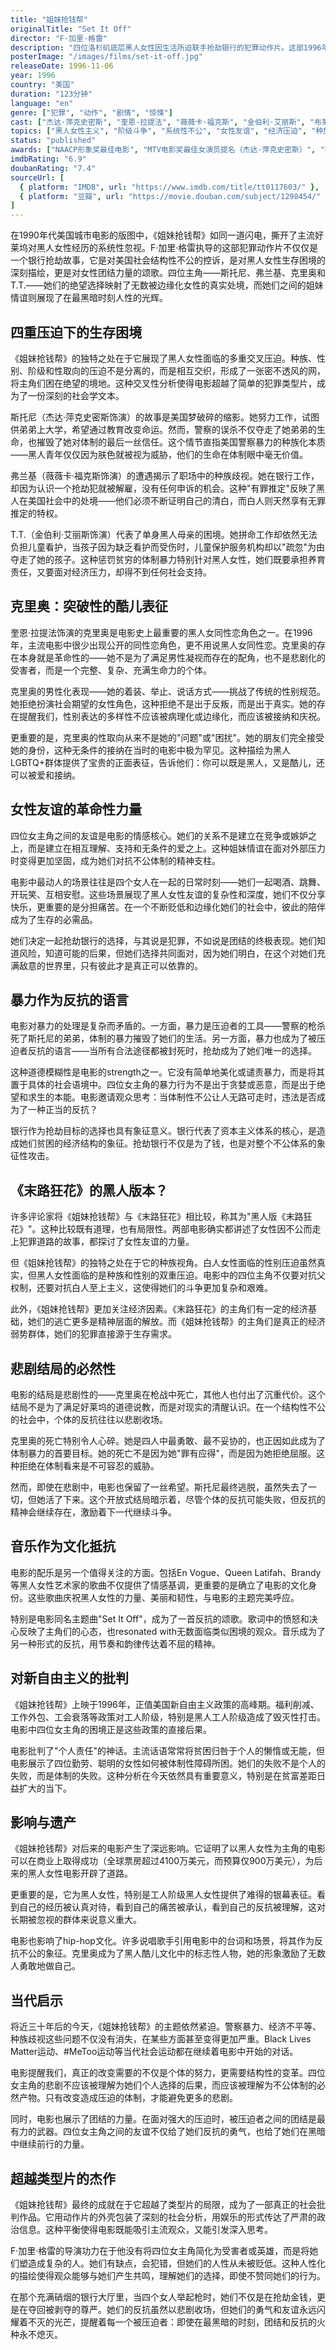 ```yaml
---
title: "姐妹抢钱帮"
originalTitle: "Set It Off"
director: "F·加里·格雷"
description: "四位洛杉矶底层黑人女性因生活所迫联手抢劫银行的犯罪动作片。这部1996年的经典作品深刻展现了种族、阶级、性别的三重压迫，以及女性友谊在绝境中的力量，成为黑人女性主义电影的里程碑。"
posterImage: "/images/films/set-it-off.jpg"
releaseDate: 1996-11-06
year: 1996
country: "美国"
duration: "123分钟"
language: "en"
genre: ["犯罪", "动作", "剧情", "惊悚"]
cast: ["杰达·萍克史密斯", "奎恩·拉提法", "薇薇卡·福克斯", "金伯利·艾丽斯", "布莱尔·安德伍德"]
topics: ["黑人女性主义", "阶级斗争", "系统性不公", "女性友谊", "经济压迫", "种族歧视", "酷儿表征", "生存主义"]
status: "published"
awards: ["NAACP形象奖最佳电影", "MTV电影奖最佳女演员提名（杰达·萍克史密斯）", "独立精神奖最佳新人表演（金伯利·艾丽斯）"]
imdbRating: "6.9"
doubanRating: "7.4"
sourceUrl: [
  { platform: "IMDB", url: "https://www.imdb.com/title/tt0117603/" },
  { platform: "豆瓣", url: "https://movie.douban.com/subject/1298454/" }
]
---
```


在1990年代美国城市电影的版图中，《姐妹抢钱帮》如同一道闪电，撕开了主流好莱坞对黑人女性经历的系统性忽视。F·加里·格雷执导的这部犯罪动作片不仅仅是一个银行抢劫故事，它是对美国社会结构性不公的控诉，是对黑人女性生存困境的深刻描绘，更是对女性团结力量的颂歌。四位主角——斯托尼、弗兰基、克里奥和T.T.——她们的绝望选择映射了无数被边缘化女性的真实处境，而她们之间的姐妹情谊则展现了在最黑暗时刻人性的光辉。

## 四重压迫下的生存困境

《姐妹抢钱帮》的独特之处在于它展现了黑人女性面临的多重交叉压迫。种族、性别、阶级和性取向的压迫不是分离的，而是相互交织，形成了一张密不透风的网，将主角们困在绝望的境地。这种交叉性分析使得电影超越了简单的犯罪类型片，成为了一份深刻的社会学文本。

斯托尼（杰达·萍克史密斯饰演）的故事是美国梦破碎的缩影。她努力工作，试图供弟弟上大学，希望通过教育改变命运。然而，警察的误杀不仅夺走了她弟弟的生命，也摧毁了她对体制的最后一丝信任。这个情节直指美国警察暴力的种族化本质——黑人青年仅仅因为肤色就被视为威胁，他们的生命在体制眼中毫无价值。

弗兰基（薇薇卡·福克斯饰演）的遭遇揭示了职场中的种族歧视。她在银行工作，却因为认识一个抢劫犯就被解雇，没有任何申诉的机会。这种"有罪推定"反映了黑人在美国社会中的处境——他们必须不断证明自己的清白，而白人则天然享有无罪推定的特权。

T.T.（金伯利·艾丽斯饰演）代表了单身黑人母亲的困境。她拼命工作却依然无法负担儿童看护，当孩子因为缺乏看护而受伤时，儿童保护服务机构却以"疏忽"为由夺走了她的孩子。这种惩罚贫穷的体制暴力特别针对黑人女性，她们既要承担养育责任，又要面对经济压力，却得不到任何社会支持。

## 克里奥：突破性的酷儿表征

奎恩·拉提法饰演的克里奥是电影史上最重要的黑人女同性恋角色之一。在1996年，主流电影中很少出现公开的同性恋角色，更不用说黑人女同性恋。克里奥的存在本身就是革命性的——她不是为了满足男性凝视而存在的配角，也不是悲剧化的受害者，而是一个完整、复杂、充满生命力的个体。

克里奥的男性化表现——她的着装、举止、说话方式——挑战了传统的性别规范。她拒绝扮演社会期望的女性角色，这种拒绝不是出于反叛，而是出于真实。她的存在提醒我们，性别表达的多样性不应该被病理化或边缘化，而应该被接纳和庆祝。

更重要的是，克里奥的性取向从来不是她的"问题"或"困扰"。她的朋友们完全接受她的身份，这种无条件的接纳在当时的电影中极为罕见。这种描绘为黑人LGBTQ+群体提供了宝贵的正面表征，告诉他们：你可以既是黑人，又是酷儿，还可以被爱和接纳。

## 女性友谊的革命性力量

四位女主角之间的友谊是电影的情感核心。她们的关系不是建立在竞争或嫉妒之上，而是建立在相互理解、支持和无条件的爱之上。这种姐妹情谊在面对外部压力时变得更加坚固，成为她们对抗不公体制的精神支柱。

电影中最动人的场景往往是四个女人在一起的日常时刻——她们一起喝酒、跳舞、开玩笑、互相安慰。这些场景展现了黑人女性友谊的复杂性和深度，她们不仅分享快乐，更重要的是分担痛苦。在一个不断贬低和边缘化她们的社会中，彼此的陪伴成为了生存的必需品。

她们决定一起抢劫银行的选择，与其说是犯罪，不如说是团结的终极表现。她们知道风险，知道可能的后果，但她们选择共同面对，因为她们明白，在这个对她们充满敌意的世界里，只有彼此才是真正可以依靠的。

## 暴力作为反抗的语言

电影对暴力的处理是复杂而矛盾的。一方面，暴力是压迫者的工具——警察的枪杀死了斯托尼的弟弟，体制的暴力摧毁了她们的生活。另一方面，暴力也成为了被压迫者反抗的语言——当所有合法途径都被封死时，抢劫成为了她们唯一的选择。

这种道德模糊性是电影的strength之一。它没有简单地美化或谴责暴力，而是将其置于具体的社会语境中。四位女主角的暴力行为不是出于贪婪或恶意，而是出于绝望和求生的本能。电影邀请观众思考：当体制性不公让人无路可走时，违法是否成为了一种正当的反抗？

银行作为抢劫目标的选择也具有象征意义。银行代表了资本主义体系的核心，是造成她们贫困的经济结构的象征。抢劫银行不仅是为了钱，也是对整个不公体系的象征性攻击。

## 《末路狂花》的黑人版本？

许多评论家将《姐妹抢钱帮》与《末路狂花》相比较，称其为"黑人版《末路狂花》"。这种比较既有道理，也有局限性。两部电影确实都讲述了女性因不公而走上犯罪道路的故事，都探讨了女性友谊的力量。

但《姐妹抢钱帮》的独特之处在于它的种族视角。白人女性面临的性别压迫虽然真实，但黑人女性面临的是种族和性别的双重压迫。电影中的四位主角不仅要对抗父权制，还要对抗白人至上主义，这使得她们的斗争更加复杂和艰难。

此外，《姐妹抢钱帮》更加关注经济因素。《末路狂花》的主角们有一定的经济基础，她们的逃亡更多是精神层面的解放。而《姐妹抢钱帮》的主角们是真正的经济弱势群体，她们的犯罪直接源于生存需求。

## 悲剧结局的必然性

电影的结局是悲剧性的——克里奥在枪战中死亡，其他人也付出了沉重代价。这个结局不是为了满足好莱坞的道德说教，而是对现实的清醒认识。在一个结构性不公的社会中，个体的反抗往往以悲剧收场。

克里奥的死亡特别令人心碎。她是四人中最勇敢、最不妥协的，也正因如此成为了体制暴力的首要目标。她的死亡不是因为她"罪有应得"，而是因为她拒绝屈服。这种拒绝在体制看来是不可容忍的威胁。

然而，即使在悲剧中，电影也保留了一丝希望。斯托尼最终逃脱，虽然失去了一切，但她活了下来。这个开放式结局暗示着，尽管个体的反抗可能失败，但反抗的精神会继续存在，激励着下一代继续斗争。

## 音乐作为文化抵抗

电影的配乐是另一个值得关注的方面。包括En Vogue、Queen Latifah、Brandy等黑人女性艺术家的歌曲不仅提供了情感基调，更重要的是确立了电影的文化身份。这些歌曲庆祝黑人女性的力量、美丽和韧性，与电影的主题完美呼应。

特别是电影同名主题曲"Set It Off"，成为了一首反抗的颂歌。歌词中的愤怒和决心反映了主角们的心态，也resonated with无数面临类似困境的观众。音乐成为了另一种形式的反抗，用节奏和韵律传达着不屈的精神。

## 对新自由主义的批判

《姐妹抢钱帮》上映于1996年，正值美国新自由主义政策的高峰期。福利削减、工作外包、工会衰落等政策对工人阶级，特别是黑人工人阶级造成了毁灭性打击。电影中四位女主角的困境正是这些政策的直接后果。

电影批判了"个人责任"的神话。主流话语常常将贫困归咎于个人的懒惰或无能，但电影展示了四位勤劳、聪明的女性如何被体制性障碍所困。她们的失败不是个人的失败，而是体制的失败。这种分析在今天依然具有重要意义，特别是在贫富差距日益扩大的当下。

## 影响与遗产

《姐妹抢钱帮》对后来的电影产生了深远影响。它证明了以黑人女性为主角的电影可以在商业上取得成功（全球票房超过4100万美元，而预算仅900万美元），为后来的黑人女性电影开辟了道路。

更重要的是，它为黑人女性，特别是工人阶级黑人女性提供了难得的银幕表征。看到自己的经历被认真对待，看到自己的痛苦被承认，看到自己的反抗被理解，这对长期被忽视的群体来说意义重大。

电影也影响了hip-hop文化。许多说唱歌手引用电影中的台词和场景，将其作为反抗不公的象征。克里奥成为了黑人酷儿文化中的标志性人物，她的形象激励了无数人勇敢地做自己。

## 当代启示

将近三十年后的今天，《姐妹抢钱帮》的主题依然紧迫。警察暴力、经济不平等、种族歧视这些问题不仅没有消失，在某些方面甚至变得更加严重。Black Lives Matter运动、#MeToo运动等当代社会运动都在继续着电影中开始的对话。

电影提醒我们，真正的改变需要的不仅是个体的努力，更需要结构性的变革。四位女主角的悲剧不应该被理解为她们个人选择的后果，而应该被理解为不公体制的必然产物。只有改变造成压迫的体制，才能避免更多的悲剧。

同时，电影也展示了团结的力量。在面对强大的压迫时，被压迫者之间的团结是最有力的武器。四位女主角之间的友谊不仅给了她们反抗的勇气，也给了她们在黑暗中继续前行的力量。

## 超越类型片的杰作

《姐妹抢钱帮》最终的成就在于它超越了类型片的局限，成为了一部真正的社会批判作品。它用动作片的外壳包装了深刻的社会分析，用娱乐的形式传达了严肃的政治信息。这种平衡使得电影既能吸引主流观众，又能引发深入思考。

F·加里·格雷的导演功力在于他没有将四位女主角简化为受害者或英雄，而是将她们塑造成复杂的人。她们有缺点，会犯错，但她们的人性从未被贬低。这种人性化的描绘使得观众能够与她们产生共鸣，理解她们的选择，即使不赞同她们的行为。

在那个充满硝烟的银行大厅里，当四个女人举起枪时，她们不仅是在抢劫金钱，更是在夺回被剥夺的尊严。她们的反抗虽然以悲剧收场，但她们的勇气和友谊永远闪耀着不灭的光芒，提醒着每一个被压迫者：即使在最黑暗的时刻，团结和反抗的火种永不熄灭。